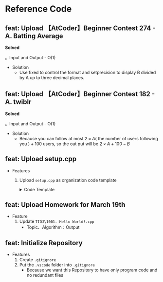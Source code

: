 # Reference Code

## feat: Upload 【AtCoder】Beginner Contest 274 - A. Batting Average

**Solved**

。Input and Output - O(1)

* Solution
    * Use fixed to control the format and setprecision to display B divided by A up to three decimal places.

## feat: Upload 【AtCoder】Beginner Contest 182 - A. twiblr

**Solved**

。Input and Output - O(1)

* Solution
    * Because you can follow at most $2 \times A ($ the number of users following you $) + 100$ users, so the out put will be $2 \times A + 100 - B$ 

## feat: Upload setup.cpp

* Features
    1. Upload `setup.cpp` as organization code template
        <details>
        <summary>Code Template</summary>

        ```cpp
        #include<bits/stdc++.h>
        using namespace std;

        #define opt ios::sync_with_stdio(0); cin.tie(0); cout.tie(0);

        const int MAXN = 1e7 + 50;
        const int Mod = 1e9 + 7;

        int main(){
            opt;
        }
        ```
        </details>

## feat: Upload Homework for March 19th

* Feature
    1. Update `TIOJ\1001. Hello World!.cpp`
        * Topic、Algorithm：Output

## feat: Initialize Repository

* Features
    1. Create `.gitignore`
    2. Put the `.vscode` folder into `.gitignore`
        * Because we want this Repository to have only program code and no redundant files